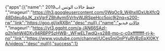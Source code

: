 {"apps":[{"name":" حفظ حالات الوتس اب2019 ","imageurl":"https://lh3.googleusercontent.com/0WqOc9_W4hxlIDxUbXfcQ48Ddeu4gJK_zxVgrFZBhAymi5VrhvWJRSpeHcc5oic9j2nq=s200-rw","link":"https://goo.gl/jxRXBn","desc":null},{"name":"حالات فيديو
 ","imageurl":"https://yt3.ggpht.com/a-/AN66SAzI-q2h1ehW4DXv94RBPP5zHWB-_WFwELTwdQ=s288-mo-c-c0xffffffff-rj-k-no","link":"https://www.youtube.com/channel/UCes5niOnPYuRVBzEpXl0KYA/videos","desc":null}],"success":1}
